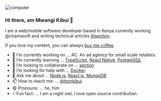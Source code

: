 
![computer](https://images.unsplash.com/photo-1612831200091-c08595b18e6b?ixid=MXwxMjA3fDF8MHxwaG90by1wYWdlfHx8fGVufDB8fHw%3D&ixlib=rb-1.2.1&auto=format&fit=crop&w=1050&q=80&h=400)

### Hi there, am Mwangi Kibui 👋

I am a web/mobile software developer based in Kenya currently working @chamasoft and writing technical articles [@section](https://github.com/section-engineering-education/engineering-education).

If you love my content, you can always [buy me coffee](https://www.buymeacoffee.com/itsmkibui).

- 🔭 I’m currently working on ... AC. An ad agency for small scale retailers.
- 🌱 I’m currently learning ... [TypeScript](https://www.typescriptlang.org/), [React Native](https://reactnative.dev/), [PostgreSQL](https://www.postgresql.org/)
- 👯 I’m looking to collaborate on ... [section](https://github.com/section-engineering-education/engineering-education)
- 🤔 I’m looking for help with ... [Docker](https://www.docker.com/).
- 💬 Ask me about ... [Node.js](https://nodejs.org/en/), [React.js](https://reactjs.org/), [MongoDB](https://www.mongodb.com/3)
- 📫 How to reach me: ... [@itsmkibui](https://twitter.com/itsmkibui)
- 😄 Pronouns: ... he, him
- ⚡ Fun fact: ... I am a night owl, I love open source contribution.
